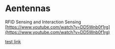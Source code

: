 # Aentennas

RFID Sensing and Interaction Sensing  
[https://www.youtube.com/watch?v=DD5Wnb0f1rg](https://www.youtube.com/watch?v=DD5Wnb0f1rg)

[test link](../.gitbook/assets/bobbin1.jpeg "image")

